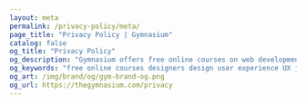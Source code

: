 ```yaml
---
layout: meta
permalink: /privacy-policy/meta/
page_title: "Privacy Policy | Gymnasium"
catalog: false
og_title: "Privacy Policy"
og_description: "Gymnasium offers free online courses on web development, design, user experience, and content creation."
og_keywords: "free online courses designers design user experience UX javascript node nodejs sketch wordpress drupal UI"
og_art: /img/brand/og/gym-brand-og.png
og_url: https://thegymnasium.com/privacy
---
```

